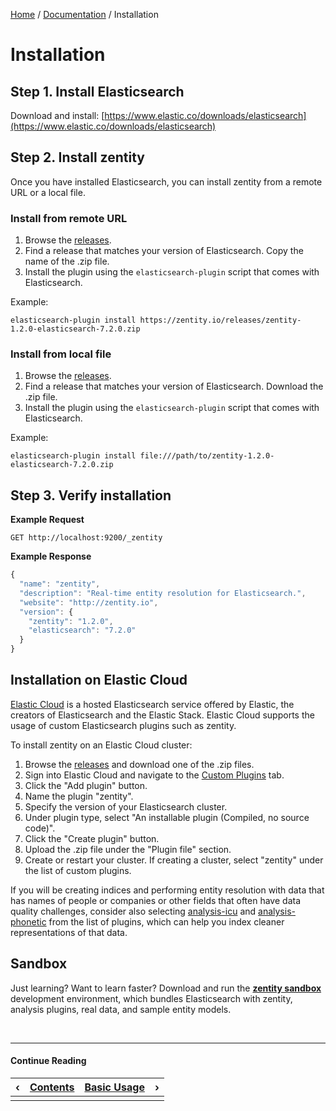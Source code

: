 [Home](/) / [Documentation](/docs) / Installation


# <a name="installation"></a>Installation


## <a name="install-elasticsearch"></a>Step 1. Install Elasticsearch

Download and install: [https://www.elastic.co/downloads/elasticsearch](https://www.elastic.co/downloads/elasticsearch)


## <a name="install-zentity"></a>Step 2. Install zentity

Once you have installed Elasticsearch, you can install zentity from a remote URL or a local file.


### <a name="install-zentity-remote-url"></a>Install from remote URL

1. Browse the [releases](/releases).
2. Find a release that matches your version of Elasticsearch. Copy the name of the .zip file.
3. Install the plugin using the `elasticsearch-plugin` script that comes with Elasticsearch.

Example:

`elasticsearch-plugin install https://zentity.io/releases/zentity-1.2.0-elasticsearch-7.2.0.zip`


### <a name="install-zentity-local-file"></a>Install from local file

1. Browse the [releases](/releases).
2. Find a release that matches your version of Elasticsearch. Download the .zip file.
4. Install the plugin using the `elasticsearch-plugin` script that comes with Elasticsearch.

Example:

`elasticsearch-plugin install file:///path/to/zentity-1.2.0-elasticsearch-7.2.0.zip`


## <a name="verify-installation"></a>Step 3. Verify installation

**Example Request**

`GET http://localhost:9200/_zentity`

**Example Response**

```javascript
{
  "name": "zentity",
  "description": "Real-time entity resolution for Elasticsearch.",
  "website": "http://zentity.io",
  "version": {
    "zentity": "1.2.0",
    "elasticsearch": "7.2.0"
  }
}
```

## <a name="installation-elastic-cloud"></a>Installation on Elastic Cloud

[Elastic Cloud](https://www.elastic.co/cloud) is a hosted Elasticsearch service offered by Elastic,
the creators of Elasticsearch and the Elastic Stack. Elastic Cloud supports the usage of custom
Elasticsearch plugins such as zentity.

To install zentity on an Elastic Cloud cluster:

1. Browse the [releases](/releases) and download one of the .zip files.
2. Sign into Elastic Cloud and navigate to the [Custom Plugins](https://cloud.elastic.co/plugins) tab.
3. Click the "Add plugin" button.
4. Name the plugin "zentity".
5. Specify the version of your Elasticsearch cluster.
6. Under plugin type, select "An installable plugin (Compiled, no source code)".
7. Click the "Create plugin" button.
8. Upload the .zip file under the "Plugin file" section.
9. Create or restart your cluster. If creating a cluster, select "zentity" under the list of custom plugins.

If you will be creating indices and performing entity resolution with data that has names of people or
companies or other fields that often have data quality challenges, consider also selecting
[analysis-icu](https://www.elastic.co/guide/en/elasticsearch/plugins/current/analysis-icu.html)
and [analysis-phonetic](https://www.elastic.co/guide/en/elasticsearch/plugins/current/analysis-phonetic.html)
from the list of plugins, which can help you index cleaner representations of that data.


## <a name="sandbox"></a>Sandbox

Just learning? Want to learn faster? Download and run the **[zentity sandbox](/sandbox)**
development environment, which bundles Elasticsearch with zentity, analysis
plugins, real data, and sample entity models.


&nbsp;

----

#### Continue Reading

|&#8249;|[Contents](/docs)|[Basic Usage](/docs/basic-usage)|&#8250;|
|:---|:---|---:|---:|
|    |    |    |    |
